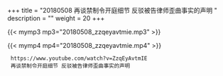 +++
title = "20180508  再谈禁制令开庭细节 反驳被告律师歪曲事实的声明 "
description = ""
weight = 20
+++

{{< mymp3 mp3="20180508_zzqeyavtmie.mp3" >}}

{{< mymp4 mp4="20180508_zzqeyavtmie.mp4" >}}

     
     https://www.youtube.com/watch?v=ZzqEyAvtmIE 
     再谈禁制令开庭细节 反驳被告律师歪曲事实的声明 
